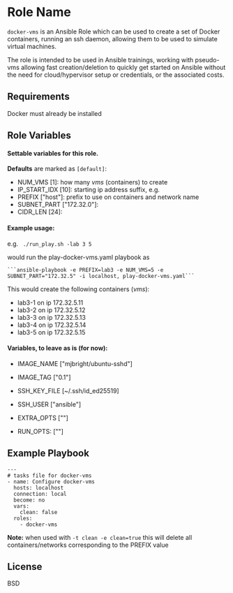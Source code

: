 Role Name
=========

```docker-vms``` is an Ansible Role which can be used to create a set of Docker containers, running an ssh daemon, allowing them to be used to simulate virtual machines.

The role is intended to be used in Ansible trainings, working with pseudo-vms allowing fast creation/deletion to quickly get started on Ansible without the need for cloud/hypervisor setup or credentials, or the associated costs.

Requirements
------------

Docker must already be installed

Role Variables
--------------

#### Settable variables for this role.

**Defaults** are marked as ```[default]```:

- NUM_VMS [1]:       how many *vms* (containers) to create
- IP_START_IDX [10]: starting ip address suffix, e.g. 
- PREFIX ["host"]:   prefix to use on containers and network name
- SUBNET_PART ["172.32.0"]: 
- CIDR_LEN    [24]:

#### Example usage:

e.g.
   ``` ./run_play.sh -lab 3 5```

would run the play-docker-vms.yaml playbook as

    ```ansible-playbook -e PREFIX=lab3 -e NUM_VMS=5 -e SUBNET_PART="172.32.5" -i localhost, play-docker-vms.yaml```

This would create the following containers (*vms*):
- lab3-1 on ip 172.32.5.11
- lab3-2 on ip 172.32.5.12
- lab3-3 on ip 172.32.5.13
- lab3-4 on ip 172.32.5.14
- lab3-5 on ip 172.32.5.15

#### Variables, to leave as is (for now):

- IMAGE_NAME ["mjbright/ubuntu-sshd"]
- IMAGE_TAG  ["0.1"]

- SSH_KEY_FILE [~/.ssh/id_ed25519]
- SSH_USER     ["ansible"]
- EXTRA_OPTS   [""]
- RUN_OPTS:   [""]

<!--
Dependencies
------------

A list of other roles hosted on Galaxy should go here, plus any details in regards to parameters that may need to be set for other roles, or variables that are used from other roles.

-->

Example Playbook
----------------

```
---
# tasks file for docker-vms
- name: Configure docker-vms
  hosts: localhost
  connection: local
  become: no
  vars:
    clean: false
  roles:
    - docker-vms
```

**Note:** when used with ```-t clean -e clean=true``` this will delete all containers/networks corresponding to the PREFIX value

License
-------

BSD

<!--
Author Information
------------------

An optional section for the role authors to include contact information, or a website (HTML is not allowed).
-->


